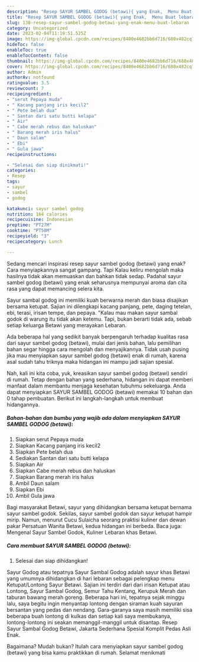 ```yaml
---
description: "Resep SAYUR SAMBEL GODOG (betawi){ yang Enak,  Menu Buat lebaran"
title: "Resep SAYUR SAMBEL GODOG (betawi){ yang Enak,  Menu Buat lebaran"
slug: 138-resep-sayur-sambel-godog-betawi-yang-enak-menu-buat-lebaran
category: Uncategorized
date: 2023-02-04T11:19:51.525Z
image: https://img-global.cpcdn.com/recipes/8400e4682bb6d716/680x482cq70/sayur-sambel-godog-betawi-foto-resep-utama.jpg
hideToc: false
enableToc: true
enableTocContent: false
thumbnail: https://img-global.cpcdn.com/recipes/8400e4682bb6d716/680x482cq70/sayur-sambel-godog-betawi-foto-resep-utama.jpg
cover: https://img-global.cpcdn.com/recipes/8400e4682bb6d716/680x482cq70/sayur-sambel-godog-betawi-foto-resep-utama.jpg
author: Admin
authorAv: notfound
ratingvalue: 3.5
reviewcount: 7
recipeingredient:
- "serut Pepaya muda"
- " Kacang panjang iris kecil2"
- " Pete belah dua"
- " Santan dari satu butti kelapa"
- " Air"
- " Cabe merah rebus dan haluskan"
- " Barang merah iris halus"
- " Daun salam"
- " Ebi"
- " Gula jawa"
recipeinstructions:

- "Selesai dan siap dinikmati!"
categories:
- Resep
tags:
- sayur
- sambel
- godog

katakunci: sayur sambel godog 
nutrition: 164 calories
recipecuisine: Indonesian
preptime: "PT27M"
cooktime: "PT50M"
recipeyield: "3"
recipecategory: Lunch

---
```



Sedang mencari inspirasi resep sayur sambel godog (betawi) yang enak? Cara menyiapkannya sangat gampang. Tapi Kalau keliru mengolah maka hasilnya tidak akan memuaskan dan bahkan tidak sedap. Padahal sayur sambel godog (betawi) yang enak seharusnya mempunyai aroma dan cita rasa yang dapat memancing selera kita.


Sayur sambal godog ini memiliki kuah berwarna merah dan biasa disajikan bersama ketupat. Sajian ini dilengkapi kacang panjang, pete, daging tetelan, ebi, terasi, irisan tempe, dan pepaya. &#34;Kalau mau makan sayur sambal godok di warung itu tidak akan ketemu. Tapi, bukan berarti tidak ada, sebab setiap keluarga Betawi yang merayakan Lebaran.

Ada beberapa hal yang sedikit banyak berpengaruh terhadap kualitas rasa dari sayur sambel godog (betawi), mulai dari jenis bahan, lalu pemilihan bahan segar hingga cara mengolah dan menyajikannya. Tidak usah pusing jika mau menyiapkan sayur sambel godog (betawi) enak di rumah, karena asal sudah tahu triknya maka hidangan ini mampu jadi sajian spesial.


Nah, kali ini kita coba, yuk, kreasikan sayur sambel godog (betawi) sendiri di rumah. Tetap dengan bahan yang sederhana, hidangan ini dapat memberi manfaat dalam membantu menjaga kesehatan tubuhmu sekeluarga. Anda dapat menyiapkan SAYUR SAMBEL GODOG (betawi) memakai 10 bahan dan 0 tahap pembuatan. Berikut ini langkah-langkah untuk membuat hidangannya.

<!--inarticleads1-->

##### Bahan-bahan dan bumbu yang wajib ada dalam menyiapkan SAYUR SAMBEL GODOG (betawi):

1. Siapkan serut Pepaya muda
1. Siapkan  Kacang panjang iris kecil2
1. Siapkan  Pete belah dua
1. Sediakan  Santan dari satu butti kelapa
1. Siapkan  Air
1. Siapkan  Cabe merah rebus dan haluskan
1. Siapkan  Barang merah iris halus
1. Ambil  Daun salam
1. Siapkan  Ebi
1. Ambil  Gula jawa


Bagi masyarakat Betawi, sayur yang dihidangkan bersama ketupat bernama sayur sambel godok. Sekilas, sayur sambel godok dan sayur ketupat hampir mirip. Namun, menurut Cucu Sulaicha seorang praktisi kuliner dan dewan pakar Persatuan Wanita Betawi, kedua hidangan ini berbeda. Baca juga: Mengenal Sayur Sambel Godok, Kuliner Lebaran khas Betawi. 

<!--inarticleads2-->

##### Cara membuat SAYUR SAMBEL GODOG (betawi):


1. Selesai dan siap dihidangkan!

Sayur Godog atau tepatnya Sayur Sambal Godog adalah sayur khas Betawi yang umumnya dihidangkan di hari lebaran sebagai pelengkap menu Ketupat/Lontong Sayur Betawi. Sajian ini terdiri dari dari irisan Ketupat atau Lontong, Sayur Sambal Godog, Semur Tahu Kentang, Kerupuk Merah dan taburan bawang merah goreng. Beberapa hari ini, tepatnya sejak minggu lalu, saya begitu ingin menyantap lontong dengan siraman kuah sayuran bersantan yang pedas dan nendang. Gara-garanya saya masih memiliki sisa beberapa buah lontong di kulkas dan setiap kali saya membukanya, lontong-lontong ini seakan memanggil-manggil untuk disantap. Resep Sayur Sambal Godog Betawi, Jakarta Sederhana Spesial Komplit Pedas Asli Enak. 

Bagaimana? Mudah bukan? Itulah cara menyiapkan sayur sambel godog (betawi) yang bisa kamu praktikkan di rumah. Selamat menikmati
